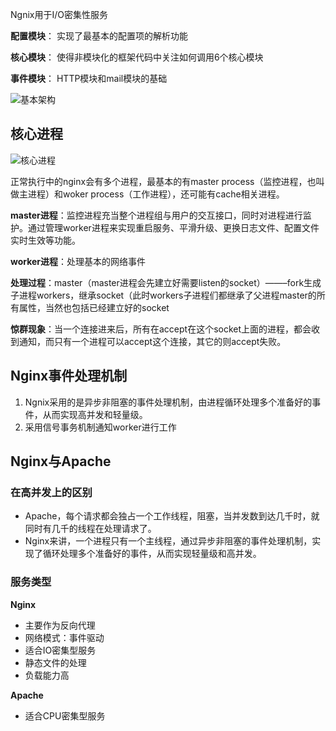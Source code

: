 


Ngnix用于I/O密集性服务

**配置模块**：
实现了最基本的配置项的解析功能

**核心模块**：
使得非模块化的框架代码中关注如何调用6个核心模块

**事件模块**：
HTTP模块和mail模块的基础

![基本架构](http://i.imgur.com/bSn82YX.png)

## 核心进程

![核心进程](http://i.imgur.com/EzUQyVs.png)

正常执行中的nginx会有多个进程，最基本的有master process（监控进程，也叫做主进程）和woker process（工作进程），还可能有cache相关进程。 

**master进程**：监控进程充当整个进程组与用户的交互接口，同时对进程进行监护。通过管理worker进程来实现重启服务、平滑升级、更换日志文件、配置文件实时生效等功能。 

**worker进程**：处理基本的网络事件

**处理过程**：master（master进程会先建立好需要listen的socket）——–fork生成子进程workers，继承socket（此时workers子进程们都继承了父进程master的所有属性，当然也包括已经建立好的socket

**惊群现象**：当一个连接进来后，所有在accept在这个socket上面的进程，都会收到通知，而只有一个进程可以accept这个连接，其它的则accept失败。

## Nginx事件处理机制

1. Ngnix采用的是异步非阻塞的事件处理机制，由进程循环处理多个准备好的事件，从而实现高并发和轻量级。
2. 采用信号事务机制通知worker进行工作 

## Nginx与Apache

### 在高并发上的区别

- Apache，每个请求都会独占一个工作线程，阻塞，当并发数到达几千时，就同时有几千的线程在处理请求了。
- Nginx来讲，一个进程只有一个主线程，通过异步非阻塞的事件处理机制，实现了循环处理多个准备好的事件，从而实现轻量级和高并发。

### 服务类型

**Nginx**

- 主要作为反向代理
- 网络模式：事件驱动
- 适合IO密集型服务
- 静态文件的处理
- 负载能力高

**Apache**

- 适合CPU密集型服务